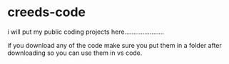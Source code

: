 # creeds-code
i will put my public coding projects here......................

if you download any of the code make sure you put them in a folder after downloading so you can use them in vs code.
